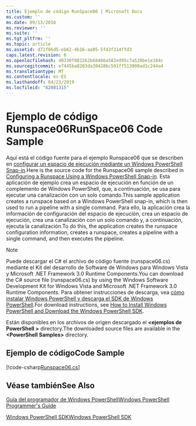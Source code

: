 ```yaml
---
title: Ejemplo de código RunSpace06 | Microsoft Docs
ms.custom: ''
ms.date: 09/13/2016
ms.reviewer: ''
ms.suite: ''
ms.tgt_pltfrm: ''
ms.topic: article
ms.assetid: d71f86d5-eb62-4b16-aa95-5fd3f314ffd3
caps.latest.revision: 6
ms.openlocfilehash: d0330f082262b68486a582ed95c7a520be1e184c
ms.sourcegitcommit: e7445ba8203da304286c591ff513900ad1c244a4
ms.translationtype: MT
ms.contentlocale: es-ES
ms.lasthandoff: 04/23/2019
ms.locfileid: "62081315"
---
```

# <a name="runspace06-code-sample"></a><span data-ttu-id="caae9-102">Ejemplo de código Runspace06</span><span class="sxs-lookup"><span data-stu-id="caae9-102">RunSpace06 Code Sample</span></span>

<span data-ttu-id="caae9-103">Aquí está el código fuente para el ejemplo Runspace06 que se describen en [configurar un espacio de ejecución mediante un Windows PowerShell Snap-in](http://msdn.microsoft.com/en-us/a7289ee8-9732-49ee-91c7-d533e9538b83).</span><span class="sxs-lookup"><span data-stu-id="caae9-103">Here is the source code for the Runspace06 sample described in [Configuring a Runspace Using a Windows PowerShell Snap-in](http://msdn.microsoft.com/en-us/a7289ee8-9732-49ee-91c7-d533e9538b83).</span></span> <span data-ttu-id="caae9-104">Esta aplicación de ejemplo crea un espacio de ejecución en función de un complemento de Windows PowerShell, que, a continuación, se usa para ejecutar una canalización con un solo comando.</span><span class="sxs-lookup"><span data-stu-id="caae9-104">This sample application creates a runspace based on a Windows PowerShell snap-in, which is then used to run a pipeline with a single command.</span></span> <span data-ttu-id="caae9-105">Para ello, la aplicación crea la información de configuración del espacio de ejecución, crea un espacio de ejecución, crea una canalización con un solo comando y, a continuación, ejecuta la canalización.</span><span class="sxs-lookup"><span data-stu-id="caae9-105">To do this, the application creates the runspace configuration information, creates a runspace, creates a pipeline with a single command, and then executes the pipeline.</span></span>

> [!NOTE]
> <span data-ttu-id="caae9-106">Puede descargar el C# el archivo de código fuente (runspace06.cs) mediante el Kit del desarrollo de Software de Windows para Windows Vista y Microsoft .NET Framework 3.0 Runtime Components.</span><span class="sxs-lookup"><span data-stu-id="caae9-106">You can download the C# source file (runspace06.cs) by using the Windows Software Development Kit for Windows Vista and Microsoft .NET Framework 3.0 Runtime Components.</span></span> <span data-ttu-id="caae9-107">Para obtener instrucciones de descarga, vea [cómo instalar Windows PowerShell y descarga el SDK de Windows PowerShell](/powershell/developer/installing-the-windows-powershell-sdk).</span><span class="sxs-lookup"><span data-stu-id="caae9-107">For download instructions, see [How to Install Windows PowerShell and Download the Windows PowerShell SDK](/powershell/developer/installing-the-windows-powershell-sdk).</span></span>
>
> <span data-ttu-id="caae9-108">Están disponibles en los archivos de origen descargado el  **\<ejemplos de PowerShell >** directory.</span><span class="sxs-lookup"><span data-stu-id="caae9-108">The downloaded source files are available in the **\<PowerShell Samples>** directory.</span></span>

## <a name="code-sample"></a><span data-ttu-id="caae9-109">Ejemplo de código</span><span class="sxs-lookup"><span data-stu-id="caae9-109">Code Sample</span></span>

[!code-csharp[Runspace06.cs](../../powershell-sdk-samples/SDK-2.0/csharp/Runspace06/Runspace06.cs#L11-L85 "Runspace06.cs")]

## <a name="see-also"></a><span data-ttu-id="caae9-110">Véase también</span><span class="sxs-lookup"><span data-stu-id="caae9-110">See Also</span></span>

[<span data-ttu-id="caae9-111">Guía del programador de Windows PowerShell</span><span class="sxs-lookup"><span data-stu-id="caae9-111">Windows PowerShell Programmer's Guide</span></span>](./windows-powershell-programmer-s-guide.md)

[<span data-ttu-id="caae9-112">Windows PowerShell SDK</span><span class="sxs-lookup"><span data-stu-id="caae9-112">Windows PowerShell SDK</span></span>](../windows-powershell-reference.md)